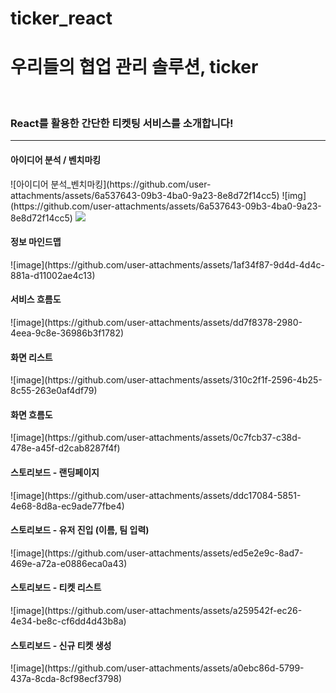 # ticker_react

<h1> 우리들의 협업 관리 솔루션, ticker </h1>

<br/>

<h3> React를 활용한 간단한 티켓팅 서비스를 소개합니다! </h3>

<hr/>

<h4> 아이디어 분석 / 벤치마킹 </h4>
![아이디어 분석_벤치마킹](https://github.com/user-attachments/assets/6a537643-09b3-4ba0-9a23-8e8d72f14cc5)
![img](https://github.com/user-attachments/assets/6a537643-09b3-4ba0-9a23-8e8d72f14cc5)
<img src="https://github.com/user-attachments/assets/6a537643-09b3-4ba0-9a23-8e8d72f14cc5"/>

<br/>

<h4> 정보 마인드맵 </h4>
![image](https://github.com/user-attachments/assets/1af34f87-9d4d-4d4c-881a-d11002ae4c13)

<br/>

<h4> 서비스 흐름도 </h4>
![image](https://github.com/user-attachments/assets/dd7f8378-2980-4eea-9c8e-36986b3f1782)

<br/>

<h4> 화면 리스트 </h4>
![image](https://github.com/user-attachments/assets/310c2f1f-2596-4b25-8c55-263e0af4df79)

<br/>

<h4> 화면 흐름도 </h4>
![image](https://github.com/user-attachments/assets/0c7fcb37-c38d-478e-a45f-d2cab8287f4f)

<br/>

<h4> 스토리보드 - 랜딩페이지 </h4>
![image](https://github.com/user-attachments/assets/ddc17084-5851-4e68-8d8a-ec9ade77fbe4)


<br/>

<h4> 스토리보드 - 유저 진입 (이름, 팀 입력) </h4>
![image](https://github.com/user-attachments/assets/ed5e2e9c-8ad7-469e-a72a-e0886eca0a43)


<br/>

<h4> 스토리보드 - 티켓 리스트 </h4>
![image](https://github.com/user-attachments/assets/a259542f-ec26-4e34-be8c-cf6dd4d43b8a)


<br/>

<h4> 스토리보드 - 신규 티켓 생성 </h4>
![image](https://github.com/user-attachments/assets/a0ebc86d-5799-437a-8cda-8cf98ecf3798)

